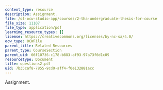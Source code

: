 ```yaml
---
content_type: resource
description: Assignment.
file: /ol-ocw-studio-app/courses/2-tha-undergraduate-thesis-for-course-2-a-january-iap-2007/7b35caf878559cd0aff4f0e132881acc_questions2.pdf
file_size: 11107
file_type: application/pdf
learning_resource_types: []
license: https://creativecommons.org/licenses/by-nc-sa/4.0/
ocw_type: OCWFile
parent_title: Related Resources
parent_type: CourseSection
parent_uid: 66f10736-c178-b883-af93-97a73f6d1c09
resourcetype: Document
title: questions2.pdf
uid: 7b35caf8-7855-9cd0-aff4-f0e132881acc
---
```

Assignment.
